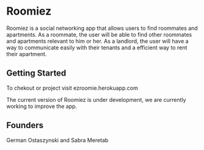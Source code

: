 # Roomiez

Roomiez is a social networking app that allows users to find roommates and apartments. As a roommate, the user will be able to find other roommates and apartments relevant to him or her. As a landlord, the user will have a way to communicate easily with their tenants and a efficient way to rent their apartment.

## Getting Started

To chekout or project visit ezroomie.herokuapp.com

The current version of Roomiez is under development, we are currently working to improve the app.

## Founders

German Ostaszynski and Sabra Meretab

